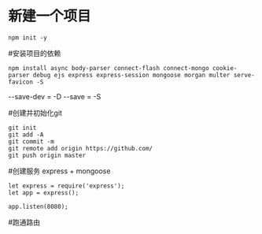 # 新建一个项目
```
npm init -y
```

#安装项目的依赖
```
npm install async body-parser connect-flash connect-mongo cookie-parser debug ejs express express-session mongoose morgan multer serve-favicon -S
```
--save-dev = -D
--save = -S

#创建并初始化git
```
git init 
git add -A
git commit -m 
git remote add origin https://github.com/
git push origin master
```

#创建服务
express +  mongoose
```
let express = require('express');
let app = express();

app.listen(8080);

```
#跑通路由


<!-- this is a dev branch -->